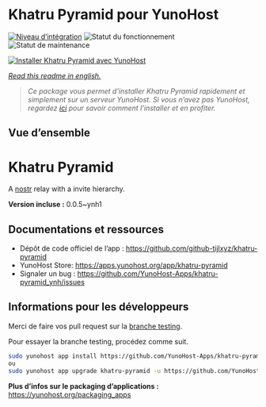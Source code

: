 <!--
N.B.: This README was automatically generated by https://github.com/YunoHost/apps/tree/master/tools/readme_generator
It shall NOT be edited by hand.
-->

# Khatru Pyramid pour YunoHost

[![Niveau d’intégration](https://dash.yunohost.org/integration/khatru-pyramid.svg)](https://dash.yunohost.org/appci/app/khatru-pyramid) ![Statut du fonctionnement](https://ci-apps.yunohost.org/ci/badges/khatru-pyramid.status.svg) ![Statut de maintenance](https://ci-apps.yunohost.org/ci/badges/khatru-pyramid.maintain.svg)

[![Installer Khatru Pyramid avec YunoHost](https://install-app.yunohost.org/install-with-yunohost.svg)](https://install-app.yunohost.org/?app=khatru-pyramid)

*[Read this readme in english.](./README.md)*

> *Ce package vous permet d’installer Khatru Pyramid rapidement et simplement sur un serveur YunoHost.
Si vous n’avez pas YunoHost, regardez [ici](https://yunohost.org/#/install) pour savoir comment l’installer et en profiter.*

## Vue d’ensemble

# Khatru Pyramid

A [nostr](https://github.com/nostr-protocol/nostr) relay with a invite hierarchy.



**Version incluse :** 0.0.5~ynh1
## Documentations et ressources

* Dépôt de code officiel de l’app : <https://github.com/github-tijlxyz/khatru-pyramid>
* YunoHost Store: <https://apps.yunohost.org/app/khatru-pyramid>
* Signaler un bug : <https://github.com/YunoHost-Apps/khatru-pyramid_ynh/issues>

## Informations pour les développeurs

Merci de faire vos pull request sur la [branche testing](https://github.com/YunoHost-Apps/khatru-pyramid_ynh/tree/testing).

Pour essayer la branche testing, procédez comme suit.

``` bash
sudo yunohost app install https://github.com/YunoHost-Apps/khatru-pyramid_ynh/tree/testing --debug
ou
sudo yunohost app upgrade khatru-pyramid -u https://github.com/YunoHost-Apps/khatru-pyramid_ynh/tree/testing --debug
```

**Plus d’infos sur le packaging d’applications :** <https://yunohost.org/packaging_apps>
